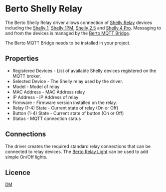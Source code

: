 # Berto Shelly Relay

The Berto Shelly Relay driver allows connection of [Shelly Relay](https://shelly.cloud) devices including the [Shelly 1](https://shelly.cloud/product/shelly-1-open-source), [Shelly 1PM](https://shelly.cloud/product/wifi-smart-home-automation-shelly-1pm-switch-relay), [Shelly 2.5](https://shelly.cloud/shelly-25-wifi-smart-relay-roller-shutter-home-automation) and [Shelly 4 Pro](https://shelly.cloud/product/shelly-4pro). Messaging to and from the devices is managed by the [Berto MQTT Bridge](../../src/Berto_MQTTBridge/README.md).

The Berto MQTT Bridge needs to be installed in your project.

## Properties

* Registered Devices - List of available Shelly devices registered on the MQTT broker.
* Selected Device - The Shelly relay used by the driver.
* Model - Model of relay
* MAC Address - MAC Address relay
* IP Address - IP Address of relay
* Firmware - Firmware version installed on the relay.
* Relay (1-4) State - Current state of relay (On or Off)
* Button (1-4) State - Current state of button (On or Off)
* Status - MQTT connection status

## Connections

The driver creates the required standard relay connections that can be connected to relay devices. The [Berto Relay Light](../../src/Berto_RelayLight/README.md) can be used to add simple On/Off lights.

## Licence

[DM](../../LICENSE.md)
